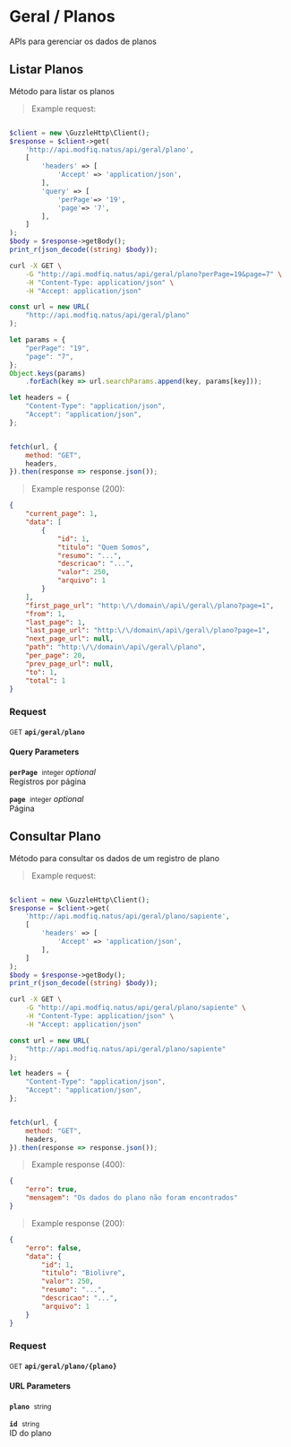 # Geral / Planos

APIs para gerenciar os dados de planos

## Listar Planos


Método para listar os planos

> Example request:

```php

$client = new \GuzzleHttp\Client();
$response = $client->get(
    'http://api.modfiq.natus/api/geral/plano',
    [
        'headers' => [
            'Accept' => 'application/json',
        ],
        'query' => [
            'perPage'=> '19',
            'page'=> '7',
        ],
    ]
);
$body = $response->getBody();
print_r(json_decode((string) $body));
```

```bash
curl -X GET \
    -G "http://api.modfiq.natus/api/geral/plano?perPage=19&page=7" \
    -H "Content-Type: application/json" \
    -H "Accept: application/json"
```

```javascript
const url = new URL(
    "http://api.modfiq.natus/api/geral/plano"
);

let params = {
    "perPage": "19",
    "page": "7",
};
Object.keys(params)
    .forEach(key => url.searchParams.append(key, params[key]));

let headers = {
    "Content-Type": "application/json",
    "Accept": "application/json",
};


fetch(url, {
    method: "GET",
    headers,
}).then(response => response.json());
```


> Example response (200):

```json
{
    "current_page": 1,
    "data": [
        {
            "id": 1,
            "titulo": "Quem Somos",
            "resumo": "...",
            "descricao": "...",
            "valor": 250,
            "arquivo": 1
        }
    ],
    "first_page_url": "http:\/\/domain\/api\/geral\/plano?page=1",
    "from": 1,
    "last_page": 1,
    "last_page_url": "http:\/\/domain\/api\/geral\/plano?page=1",
    "next_page_url": null,
    "path": "http:\/\/domain\/api\/geral\/plano",
    "per_page": 20,
    "prev_page_url": null,
    "to": 1,
    "total": 1
}
```
<div id="execution-results-GETapi-geral-plano" hidden>
    <blockquote>Received response<span id="execution-response-status-GETapi-geral-plano"></span>:</blockquote>
    <pre class="json"><code id="execution-response-content-GETapi-geral-plano"></code></pre>
</div>
<div id="execution-error-GETapi-geral-plano" hidden>
    <blockquote>Request failed with error:</blockquote>
    <pre><code id="execution-error-message-GETapi-geral-plano"></code></pre>
</div>
<form id="form-GETapi-geral-plano" data-method="GET" data-path="api/geral/plano" data-authed="0" data-hasfiles="0" data-headers='{"Content-Type":"application\/json","Accept":"application\/json"}' onsubmit="event.preventDefault(); executeTryOut('GETapi-geral-plano', this);">
<h3>
    Request&nbsp;&nbsp;&nbsp;
    </h3>
<p>
<small class="badge badge-green">GET</small>
 <b><code>api/geral/plano</code></b>
</p>
<h4 class="fancy-heading-panel"><b>Query Parameters</b></h4>
<p>
<b><code>perPage</code></b>&nbsp;&nbsp;<small>integer</small>     <i>optional</i> &nbsp;
<input type="number" name="perPage" data-endpoint="GETapi-geral-plano" data-component="query"  hidden>
<br>
Registros por página</p>
<p>
<b><code>page</code></b>&nbsp;&nbsp;<small>integer</small>     <i>optional</i> &nbsp;
<input type="number" name="page" data-endpoint="GETapi-geral-plano" data-component="query"  hidden>
<br>
Página</p>
</form>


## Consultar Plano


Método para consultar os dados de um registro de plano

> Example request:

```php

$client = new \GuzzleHttp\Client();
$response = $client->get(
    'http://api.modfiq.natus/api/geral/plano/sapiente',
    [
        'headers' => [
            'Accept' => 'application/json',
        ],
    ]
);
$body = $response->getBody();
print_r(json_decode((string) $body));
```

```bash
curl -X GET \
    -G "http://api.modfiq.natus/api/geral/plano/sapiente" \
    -H "Content-Type: application/json" \
    -H "Accept: application/json"
```

```javascript
const url = new URL(
    "http://api.modfiq.natus/api/geral/plano/sapiente"
);

let headers = {
    "Content-Type": "application/json",
    "Accept": "application/json",
};


fetch(url, {
    method: "GET",
    headers,
}).then(response => response.json());
```


> Example response (400):

```json
{
    "erro": true,
    "mensagem": "Os dados do plano não foram encontrados"
}
```
> Example response (200):

```json
{
    "erro": false,
    "data": {
        "id": 1,
        "titulo": "Biolivre",
        "valor": 250,
        "resumo": "...",
        "descricao": "...",
        "arquivo": 1
    }
}
```
<div id="execution-results-GETapi-geral-plano--plano-" hidden>
    <blockquote>Received response<span id="execution-response-status-GETapi-geral-plano--plano-"></span>:</blockquote>
    <pre class="json"><code id="execution-response-content-GETapi-geral-plano--plano-"></code></pre>
</div>
<div id="execution-error-GETapi-geral-plano--plano-" hidden>
    <blockquote>Request failed with error:</blockquote>
    <pre><code id="execution-error-message-GETapi-geral-plano--plano-"></code></pre>
</div>
<form id="form-GETapi-geral-plano--plano-" data-method="GET" data-path="api/geral/plano/{plano}" data-authed="0" data-hasfiles="0" data-headers='{"Content-Type":"application\/json","Accept":"application\/json"}' onsubmit="event.preventDefault(); executeTryOut('GETapi-geral-plano--plano-', this);">
<h3>
    Request&nbsp;&nbsp;&nbsp;
    </h3>
<p>
<small class="badge badge-green">GET</small>
 <b><code>api/geral/plano/{plano}</code></b>
</p>
<h4 class="fancy-heading-panel"><b>URL Parameters</b></h4>
<p>
<b><code>plano</code></b>&nbsp;&nbsp;<small>string</small>  &nbsp;
<input type="text" name="plano" data-endpoint="GETapi-geral-plano--plano-" data-component="url" required  hidden>
<br>
</p>
<p>
<b><code>id</code></b>&nbsp;&nbsp;<small>string</small>  &nbsp;
<input type="text" name="id" data-endpoint="GETapi-geral-plano--plano-" data-component="url" required  hidden>
<br>
ID do plano</p>
</form>



